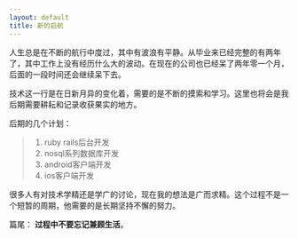 ```yaml
---
layout: default
title: 新的启航
---
```


人生总是在不断的航行中度过，其中有波浪有平静。从毕业来已经完整的有两年了，其中工作上没有经历什么大的波动。在现在的公司也已经呆了两年零一个月，后面的一段时间还会继续呆下去。

技术这一行是在日新月异的变化着，需要的是不断的摸索和学习。这里也将会是我后期需要耕耘和记录收获果实的地方。

后期的几个计划：
> 1. ruby rails后台开发  
> 2. nosql系列数据库开发  
> 3. android客户端开发
> 4. ios客户端开发  


很多人有对技术学精还是学广的讨论，现在我的想法是广而求精。这个过程不是一个短暂的周期，他需要的是长期坚持不懈的努力。  

篇尾：
__过程中不要忘记兼顾生活__。  


